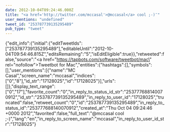 ```yaml
---
date: 2012-10-04T09:24:46.000Z
title: "<a href='http://twitter.com/mccasal'>@mccasal</a> cool ;-)″"
user_mentions: "undefined"
tweet_id: "253787739135295489"
pub_type: "tweet"
---
```

{"edit_info":{"initial":{"editTweetIds":["253787739135295489"],"editableUntil":"2012-10-04T09:54:46.815Z","editsRemaining":"5","isEditEligible":true}},"retweeted":false,"source":"<a href=\"https://tapbots.com/software/tweetbot/mac\" rel=\"nofollow\">Tweetbot for Mac</a>","entities":{"hashtags":[],"symbols":[],"user_mentions":[{"name":"MC Casal","screen_name":"mccasal","indices":["0","8"],"id_str":"17128025","id":"17128025"}],"urls":[]},"display_text_range":["0","17"],"favorite_count":"0","in_reply_to_status_id_str":"253777688140070912","id_str":"253787739135295489","in_reply_to_user_id":"17128025","truncated":false,"retweet_count":"0","id":"253787739135295489","in_reply_to_status_id":"253777688140070912","created_at":"Thu Oct 04 09:24:46 +0000 2012","favorited":false,"full_text":"@mccasal cool ;-)","lang":"en","in_reply_to_screen_name":"mccasal","in_reply_to_user_id_str":"17128025"}
